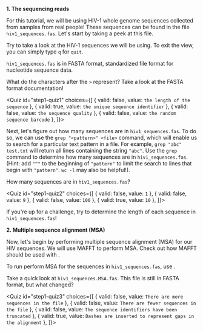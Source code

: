 <script>
import Link from "$components/Link.svelte";
import Execute from "$components/Execute.svelte";
import Quiz from "$components/Quiz.svelte";
</script>

**1. The sequencing reads**

For this tutorial, we will be using HIV-1 whole genome sequences collected from samples from real people! These sequences can be found in the file `hiv1_sequences.fas`. Let's start by taking a peek at this file.

Try <Execute command="less -S hiv1_sequences.fas" inline /> to
take a look at the HIV-1 sequences we will be using. To exit the view, you can simply type `q` for `quit`.

`hiv1_sequences.fas` is in FASTA format, standardized file format for nucleotide sequence data.

What do the characters after the `>` represent? Take a look at the FASTA format <Link href="https://www.ncbi.nlm.nih.gov/genbank/fastaformat/">documentation</Link>! 

<Quiz
	id="step1-quiz1"
	choices={[
		{ valid: false, value: `the length of the sequence` },
		{ valid: true, value: `the unique sequence identifier` },
		{ valid: false, value: `the sequence quality` },
		{ valid: false, value: `the random sequence barcode` },
    ]}>
	<span slot="prompt"></span>
</Quiz>

Next, let's figure out how many sequences are in `hiv1_sequences.fas`. To do so, we can use the `grep "<pattern>" <file>` command, which will enable us to search for a particular text pattern in a file. For example, `grep "abc" test.txt` will return all lines containing the string `"abc"`. Use the `grep` command to determine how many sequences are in `hiv1_sequences.fas`. (Hint: add `"^"` to the beginning of `"pattern"` to limit the search to lines that begin with `"pattern"`. `wc -l` may also be helpful!).

How many sequences are in `hiv1_sequences.fas`?

<Quiz
	id="step1-quiz2"
	choices={[
		{ valid: false, value: `1` },
		{ valid: false, value: `9` },
		{ valid: false, value: `100` },
		{ valid: true, value: `10` },
    ]}>
	<span slot="prompt"></span>
</Quiz>

If you're up for a challenge, try to determine the length of each sequence in `hiv1_sequences.fas`!

**2. Multiple sequence alignment (MSA)**

Now, let's begin by performing multiple sequence alignment (MSA) for our HIV sequences. We will use MAFFT to perform MSA. Check out how MAFFT should be used with <Execute command="mafft -h" inline />.

To run perform MSA for the sequences in `hiv1_sequences.fas`, use <Execute command="mafft hiv1_sequences.fas > hiv1_sequences.MSA.fas" inline />.

Take a quick look at `hiv1_sequences.MSA.fas`. This file is still in FASTA format, but what changed?

<Quiz
	id="step1-quiz3"
	choices={[
		{ valid: false, value: `There are more sequences in the file` },
		{ valid: false, value: `There are fewer sequences in the file` },
		{ valid: false, value: `The sequence identifiers have been truncated` },
		{ valid: true, value: `Dashes are inserted to represent gaps in the alignment` },
    ]}>
	<span slot="prompt"></span>
</Quiz>